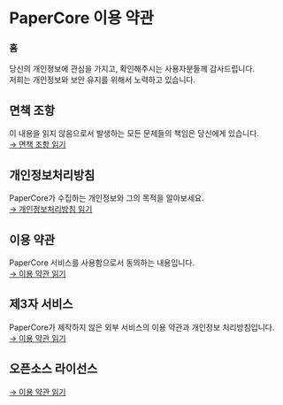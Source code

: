 # PaperCore 이용 약관
### 홈
당신의 개인정보에 관심을 가지고, 확인해주시는 사용자분들께 감사드립니다.<br>
저희는 개인정보와 보안 유지를 위해서 노력하고 있습니다.<br>
## 면책 조항
이 내용을 읽지 않음으로서 발생하는 모든 문제들의 책임은 당신에게 있습니다.<br>
<a href="disclaimer.html">→ 면책 조항 읽기</a>

## 개인정보처리방침
PaperCore가 수집하는 개인정보와 그의 목적을 알아보세요.<br>
<a href="https://policies.google.com/privacy">→ 개인정보처리방침 읽기</a>
  
## 이용 약관
PaperCore 서비스를 사용함으로서 동의하는 내용입니다.<br>
<a href="https://policies.google.com/privacy">→ 이용 약관 읽기</a>

## 제3자 서비스
PaperCore가 제작하지 않은 외부 서비스의 이용 약관과 개인정보 처리방침입니다.<br>
<a href="https://policies.google.com/privacy">→ 이용 약관 읽기</a>

## 오픈소스 라이선스
<a href="https://policies.google.com/privacy">→ 이용 약관 읽기</a>
